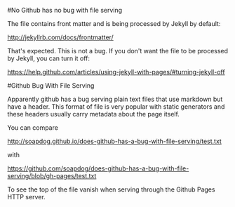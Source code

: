 #No Github has no bug with file serving

The file contains front matter and is being processed by Jekyll by default:

http://jekyllrb.com/docs/frontmatter/

That's expected. This is not a bug. If you don't want the file to be processed by Jekyll, you can turn it off:

https://help.github.com/articles/using-jekyll-with-pages/#turning-jekyll-off

#Github Bug With File Serving

Apparently github has a bug serving plain text files that use markdown but have a header. This format of file is very popular with static generators and these headers usually carry metadata about the page itself.

You can compare

http://soapdog.github.io/does-github-has-a-bug-with-file-serving/test.txt

with

https://github.com/soapdog/does-github-has-a-bug-with-file-serving/blob/gh-pages/test.txt

To see the top of the file vanish when serving through the Github Pages HTTP server.
